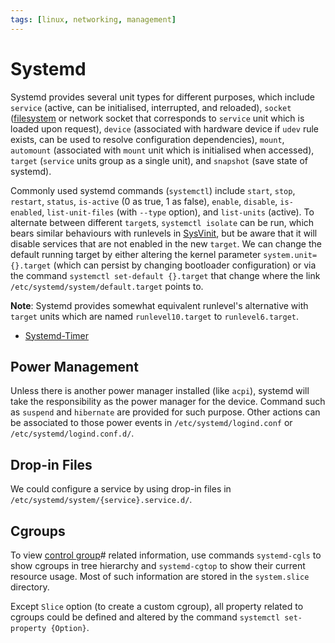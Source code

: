 ```yaml
---
tags: [linux, networking, management]
---
```


# Systemd

Systemd provides several unit types for different purposes, which include
`service` (active, can be initialised, interrupted, and reloaded), `socket`
([filesystem](202202060057.md) or network socket that corresponds to `service`
unit which is loaded upon request), `device` (associated with hardware device if
`udev` rule exists, can be used to resolve configuration dependencies), `mount`,
`automount` (associated with `mount` unit which is initialised when accessed),
`target` (`service` units group as a single unit), and `snapshot` (save state of
systemd).

Commonly used systemd commands (`systemctl`) include `start`, `stop`, `restart`,
`status`, `is-active` (0 as true, 1 as false), `enable`, `disable`,
`is-enabled`, `list-unit-files` (with `--type` option), and `list-units`
(active). To alternate between different `target`s, `systemctl isolate` can be
run, which bears similar behaviours with runlevels in
[SysVinit](202408291124.md), but be aware that it will disable services that are
not enabled in the new `target`. We can change the default running target by
either altering the kernel parameter `system.unit={}.target` (which can persist
by changing bootloader configuration) or via the command `systemctl set-default
{}.target` that change where the link `/etc/systemd/system/default.target`
points to.

**Note**: Systemd provides somewhat equivalent runlevel's alternative with
`target` units which are named `runlevel10.target` to `runlevel6.target`.

- [Systemd-Timer](202411061314.md)

## Power Management

Unless there is another power manager installed (like `acpi`), systemd will take
the responsibility as the power manager for the device. Command such as
`suspend` and `hibernate` are provided for such purpose. Other actions can be
associated to those power events in `/etc/systemd/logind.conf` or
`/etc/systemd/logind.conf.d/`.

## Drop-in Files

We could configure a service by using drop-in files in
`/etc/systemd/system/{service}.service.d/`.

## Cgroups

To view [control group](202204071051.md)# related information, use commands
`systemd-cgls` to show cgroups in tree hierarchy and `systemd-cgtop` to show
their current resource usage. Most of such information are stored in the
`system.slice` directory.

Except `Slice` option (to create a custom cgroup), all property related to
cgroups could be defined and altered by the command `systemctl set-property
{Option}`.
